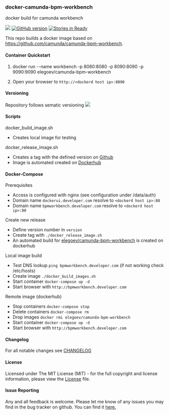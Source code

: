 ### docker-camunda-bpm-workbench
docker build for camunda workbench


[![](https://badge.imagelayers.io/elegoev/camunda-bpm-workbench:latest.svg)](https://imagelayers.io/?images=elegoev/camunda-bpm-workbench:latest 'Get your own badge on imagelayers.io')
[![GitHub version](https://badge.fury.io/gh/elegoev%2Fdocker-camunda-bpm-workbench.svg)](https://badge.fury.io/gh/elegoev%2Fdocker-camunda-bpm-workbench)
[![Stories in Ready](https://badge.waffle.io/elegoev/docker-camunda-bpm-workbench.png?label=ready&title=Ready)](https://waffle.io/elegoev/docker-camunda-bpm-workbench)

This repo builds a docker image based on
https://github.com/camunda/camunda-bpm-workbench.

#### Container Quickstart
1. docker run --name workbench -p 8080:8080 -p 8090:8090 -p 9090:9090           elegoev/camunda-bpm-workbench

2. Open your browser to `http://<dockerd host ip>:8090`



#### Versioning
Repository follows sematic versioning  [![](https://img.shields.io/badge/semver-2.0.0-green.svg)](http://semver.org)

#### Scripts
docker_build_image.sh         
* Creates local image for testing

docker_release_image.sh
* Creates a tag with the defined version on [Github](http://github.com)
* Image is automated created on [Dockerhub](https://hub.docker.com/r/elegoev/dockerui/)

#### Docker-Compose

Prerequisites
* Access is configured with nginx (see configuration under /data/auth)
* Domain name `dockerui.developer.com` resolve to `<dockerd host ip>:80`
* Domain name `bpmworkbench.developer.com` resolve to `<dockerd host ip>:80`

Create new release
* Define version number in `version`
* Create tag with `./docker_release_image.sh`
* An automated build for [elegoev/camunda-bpm-workbench](https://hub.docker.com/r/elegoev/camunda-bpm-workbench/) is created on dockerhub

Local image build
* Test DNS lookup `ping bpmworkbench.developer.com` (if not working check /etc/hosts)
* Create image `./docker_build_images.sh`
* Start container `docker-compose up -d`
* Start browser with `http://bpmworkbench.developer.com`

Remote image (dockerhub)
* Stop containers `docker-compose stop`
* Delete containers `docker-compose rm`
* Drop images `docker rmi elegoev/camunda-bpm-workbench`
* Start container `docker-compose up -d`
* Start browser with `http://bpmworkbench.developer.com`

#### Changelog
For all notable changes see [CHANGELOG](https://github.com/elegoev/docker-camunda-bpm-workbench/blob/master/CHANGELOG.md)

#### License
Licensed under The MIT License (MIT) - for the full copyright and license information, please view the [License](https://github.com/elegoev/docker-camunda-bpm-workbench/blob/master/License) file.

#### Issue Reporting
Any and all feedback is welcome.  Please let me know of any issues you may find in the bug tracker on github. You can find it [here. ](https://github.com/elegoev/docker-camunda-bpm-workbench/issues)
